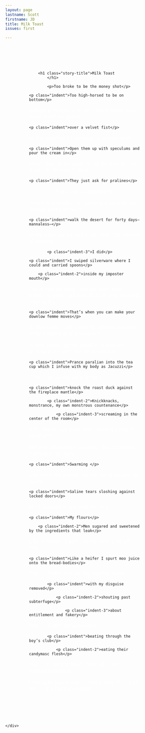 ```yaml
---
layout: page
lastname: Scott
firstname: JD
title: Milk Toast
issues: first

---
```



<style>

.story-wrapper {
	height: auto;
}

.section {
	padding: 5em 0;
	width: 70%;
	margin: 0 auto;
}

p {
	color: #ffffff;
	font-size: 1.2em;
	letter-spacing: .03em;
}
.indent {
	text-indent: 3em;
}

.indent-2 {
	text-indent: 5em;

}

.indent-3 {
	text-indent: 7em;
}


</style>

<div class="story-wrapper purple-gradient">
	<div class="section">

		<h1 class="story-title">Milk Toast
			</h1>

			<p>Too broke to be the money shot</p>

	<p class="indent">Too high-horsed to be on bottom</p>

<p>Clipping coupons is very hard when you wear a velvet glove</p>

	<p class="indent">over a velvet fist</p>

<p>In the abattoir I continue to punish men</p>

	<p class="indent">Open them up with speculums and pour the cream in</p>

<p>Most men don’t want to be broken in like a pair of Jimmy Choos</p>

	<p class="indent">They just ask for pralines</p>

<p class="indent-2">Pass the dacquoise too</p>

<p>There is a recipe for getting a seat at the dinner party of men:</p>

	<p class="indent">walk the desert for forty days—mannaless—</p>

<p>bring your own chair built from the spines of suitors</p>

			<p class="indent-3">I did</p>

	<p class="indent">I swiped silverware where I could and carried spoons</p>

		<p class="indent-2">inside my imposter mouth</p>

<p>Once you sit long enough with your hands in your lap they’ll think you’ve paid your dues</p>

	<p class="indent">That’s when you can make your downlow femme moves</p>

<p>At the table I roll smoked salmon up with dirty fingers and shove it in</p>

<p>At the table I grow small and parade across the cloth like an airdancer</p>

	<p class="indent">Prance paralian into the tea cup which I infuse with my body as Jacuzzi</p>

<p>Then I grow big as a grizzly</p>

	<p class="indent">knock the roast duck against the fireplace mantle</p>
		
			<p class="indent-2">Knickknacks, monstrance, my own monstrous countenance</p>

				<p class="indent-3">screaming in the center of the room</p>

<p><span style="font-style: italic;">Ah!</span>&nbsp;&nbsp; 	Have you ever seen such a temper-tantrum?</p>

<p>Me the hikikomori entering the crowded company of men</p>

	<p class="indent">Swarming </p>

<p>Out from my pores comes forth antisocial yeast</p>

	<p class="indent">Saline tears sloshing against locked doors</p>

<p>Men soaked in my beastly oils</p>

	<p class="indent">My flours</p>

		<p class="indent-2">Men sugared and sweetened by the ingredients that leak</p>

<p>Like a heater bee I vibrate and give off fire</p>

	<p class="indent">Like a heifer I spurt moo juice onto the bread-bodies</p>

<p>Yes&nbsp;&nbsp;&nbsp;&nbsp;&nbsp;That’s me on the nightly news</p>

			<p class="indent">with my disguise removed</p>
	
				<p class="indent-2">shouting past subterfuge</p>

					<p class="indent-3">about entitlement and fakery</p>

<p>Yes&nbsp;&nbsp;&nbsp;&nbsp;&nbsp;That cannibal’s me</p>

			<p class="indent">beating through the boy’s club</p>

				<p class="indent-2">eating their candymasc flesh</p>

<p>Yes&nbsp;&nbsp;&nbsp;&nbsp;&nbsp;I transformed them all&nbsp;&nbsp;&nbsp;&nbsp;into human desserts</p>

<p>I thought you knew&nbsp;&nbsp;&nbsp;&nbsp;&nbsp;that’s why they call me&nbsp;&nbsp;&nbsp;&nbsp;&nbsp;the human bakery.</p>
	</div>

	

		


	</div>


</div><!-- end story-wrapper -->
